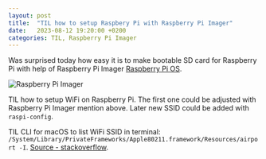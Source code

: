 ```yaml
---
layout: post
title:  "TIL how to setup Raspbery Pi with Raspberry Pi Imager"
date:   2023-08-12 19:20:00 +0200
categories: TIL, Raspberry Pi Imager
---
```

Was surprised today how easy it is to make bootable SD card for Raspberry Pi with help of Raspberry Pi Imager [Raspberry Pi OS](https://www.raspberrypi.com/software/).

![Raspberry Pi Imager](Raspberry%20Pi%20Imager%20Screenshot.png "Raspberry Pi Imager")

TIL how to setup WiFi on Raspberry Pi. The first one could be adjusted with Raspberry Pi Imager mention above. Later new SSID could be added with `raspi-config`.

TIL CLI for macOS to list WiFi SSID in terminal: `/System/Library/PrivateFrameworks/Apple80211.framework/Resources/airport -I`. [Source - stackoverflow](https://stackoverflow.com/a/4481019).
